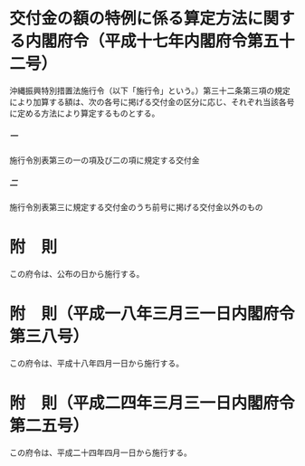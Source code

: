 # 交付金の額の特例に係る算定方法に関する内閣府令（平成十七年内閣府令第五十二号）
沖縄振興特別措置法施行令（以下「施行令」という。）第三十二条第三項の規定により加算する額は、次の各号に掲げる交付金の区分に応じ、それぞれ当該各号に定める方法により算定するものとする。
##### 一
施行令別表第三の一の項及び二の項に規定する交付金
##### 二
施行令別表第三に規定する交付金のうち前号に掲げる交付金以外のもの
# 附　則
この府令は、公布の日から施行する。
# 附　則（平成一八年三月三一日内閣府令第三八号）
この府令は、平成十八年四月一日から施行する。
# 附　則（平成二四年三月三一日内閣府令第二五号）
この府令は、平成二十四年四月一日から施行する。
